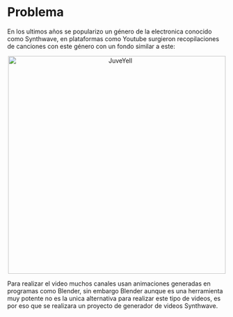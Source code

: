 # Problema

En los ultimos años se popularizo un género de la electronica conocido como Synthwave, en plataformas como Youtube surgieron recopilaciones de canciones con este género con un fondo similar a este:

<div>
  <p style = 'text-align:center;'>
  <img src="https://thumbs.gfycat.com/DeliciousIcyGander-size_restricted.gif" alt="JuveYell" width="500px">
  </p>
</div>

Para realizar el video muchos canales usan animaciones generadas en programas como Blender, sin embargo Blender aunque es una herramienta muy potente no es la unica alternativa para realizar este tipo de videos, es por eso que se realizara un proyecto de generador de videos Synthwave.
